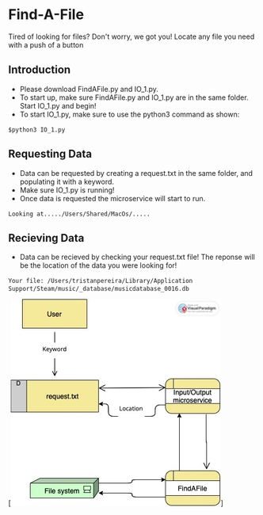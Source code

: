 # Find-A-File

Tired of looking for files? Don't worry, we got you! Locate any file you need with a push of a button

## Introduction

* Please download FindAFile.py and IO_1.py.
* To start up, make sure FindAFile.py and IO_1.py are in the same folder. Start IO_1.py and begin!
* To start IO_1.py, make sure to use the python3 command as shown:
```
$python3 IO_1.py
```
## Requesting Data

* Data can be requested by creating a request.txt in the same folder, and populating it with a keyword. 
* Make sure IO_1.py is running!
* Once data is requested the microservice will start to run.
```
Looking at...../Users/Shared/MacOs/.....
```

## Recieving Data

* Data can be recieved by checking your request.txt file! The reponse will be the location of the data you were looking for!
```
Your file: /Users/tristanpereira/Library/Application Support/Steam/music/_database/musicdatabase_0016.db
```

[![UML_diagram.jpeg](https://github.com/tristanp299/FindAFile_Milestone1/blob/main/UML_diagram.jpeg)]
